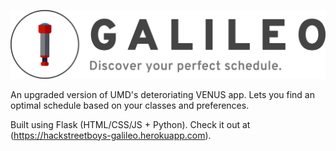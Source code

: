 ![logo-image](https://raw.githubusercontent.com/rachitag22/galileo/master/static/img/logo3.png)

An upgraded version of UMD's deteroriating VENUS app. Lets you find an optimal schedule based on your classes and preferences.

Built using Flask (HTML/CSS/JS + Python). Check it out at (https://hackstreetboys-galileo.herokuapp.com).
